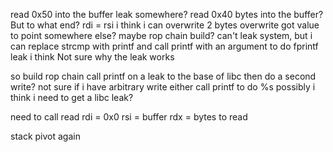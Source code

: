 read 0x50 into the buffer 
leak somewhere?
read 0x40 bytes into the buffer?
But to what end?
rdi = rsi
i think i can overwrite 2 bytes 
overwrite got value to point somewhere else?
maybe rop chain build?
can't leak system, but i can replace strcmp with printf and call printf with an argument to do fprintf leak i think 
Not sure why the leak works 


so build rop chain 
call printf on a leak to the base of libc 
then do a second write? 
not sure if i have arbitrary write either 
call printf to do %s possibly 
i think i need to get a libc leak? 


need to call read 
rdi = 0x0 
rsi = buffer
rdx = bytes to read 

stack pivot again 
